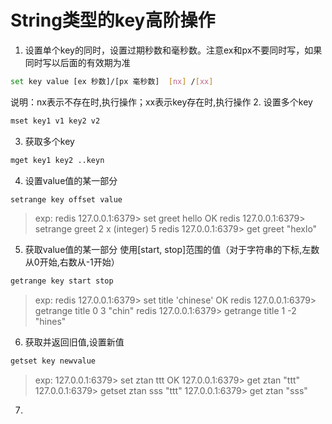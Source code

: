 # String类型的key高阶操作
1. 设置单个key的同时，设置过期秒数和毫秒数。注意ex和px不要同时写，如果同时写以后面的有效期为准
```bash
set key value [ex 秒数]/[px 毫秒数]  [nx] /[xx]
```
说明：nx表示不存在时,执行操作；xx表示key存在时,执行操作
2. 设置多个key
```bash
mset key1 v1 key2 v2 
```
3. 获取多个key
```bash
mget key1 key2 ..keyn
```
4. 设置value值的某一部分
```bash
setrange key offset value
```
> exp:
  redis 127.0.0.1:6379> set greet hello
  OK
  redis 127.0.0.1:6379> setrange greet 2 x
  (integer) 5
  redis 127.0.0.1:6379> get greet
  "hexlo"

5. 获取value值的某一部分 使用[start, stop]范围的值（对于字符串的下标,左数从0开始,右数从-1开始）
```bash
getrange key start stop
```
> exp:
  redis 127.0.0.1:6379> set title 'chinese'
  OK
  redis 127.0.0.1:6379> getrange title 0 3
  "chin"
  redis 127.0.0.1:6379> getrange title 1 -2
  "hines"

6. 获取并返回旧值,设置新值
```bash
getset key newvalue
```
> exp:
  127.0.0.1:6379> set ztan ttt
  OK
  127.0.0.1:6379> get ztan
  "ttt"
  127.0.0.1:6379> getset ztan sss
  "ttt"
  127.0.0.1:6379> get ztan
  "sss"
  
7. 
